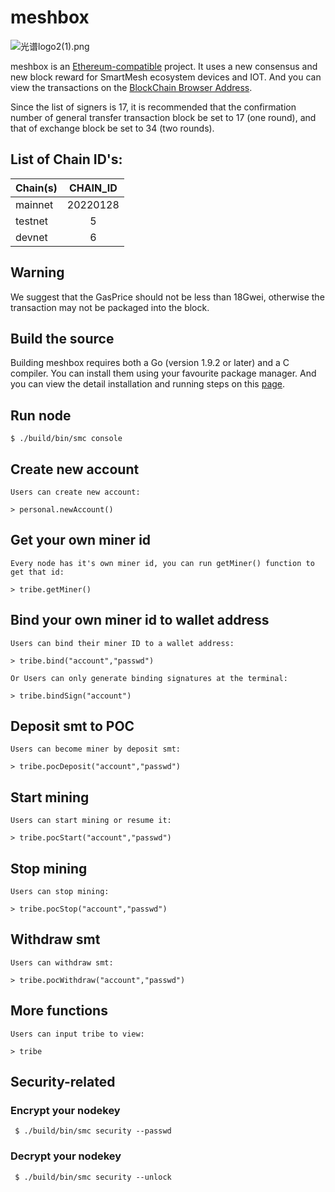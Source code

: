 # meshbox

![光谱logo2(1).png](https://upload-images.jianshu.io/upload_images/528413-0c926281c1d94539.png?imageMogr2/auto-orient/strip%7CimageView2/2/w/440)





meshbox is an [Ethereum-compatible](https://github.com/ethereum/go-ethereum) project. It uses a new consensus and new block reward for SmartMesh ecosystem devices and IOT. And you can view the transactions on the [
BlockChain Browser Address](https://spectrum.pub).


Since the list of signers is 17, it is recommended that the confirmation number of general transfer transaction block be set to 17 (one round), and that of exchange block be set to 34 (two rounds).

## List of Chain ID's:
| Chain(s)    | CHAIN_ID | 
| ----------  |:--------:| 
| mainnet     | 20220128 | 
| testnet     |    5     | 
| devnet      |    6     | 

## Warning

We suggest that the GasPrice should not be less than 18Gwei, otherwise the transaction may not be packaged into the block.

## Build the source 

Building meshbox requires both a Go (version 1.9.2 or later) and a C compiler. You can install them using your favourite package manager. And you can view the detail installation and running steps on this [page](https://github.com/MeshBoxFoundation/meshbox/wiki/Building-Specturm).

## Run node 

    $ ./build/bin/smc console
    
## Create new account
    Users can create new account:

    > personal.newAccount()

## Get your own miner id

    Every node has it's own miner id, you can run getMiner() function to get that id:

    > tribe.getMiner() 
    
## Bind your own miner id to wallet address

    Users can bind their miner ID to a wallet address:

    > tribe.bind("account","passwd") 
    
    Or Users can only generate binding signatures at the terminal:
    
    > tribe.bindSign("account") 

## Deposit smt to POC

    Users can become miner by deposit smt:

    > tribe.pocDeposit("account","passwd") 


## Start mining

    Users can start mining or resume it:

    > tribe.pocStart("account","passwd") 


## Stop mining

    Users can stop mining:

    > tribe.pocStop("account","passwd") 
    
## Withdraw smt

    Users can withdraw smt:

    > tribe.pocWithdraw("account","passwd")   
    
## More functions
    Users can input tribe to view:
    
    > tribe
    
## Security-related 
  
### Encrypt your nodekey

     $ ./build/bin/smc security --passwd
     
### Decrypt your nodekey

     $ ./build/bin/smc security --unlock
     

